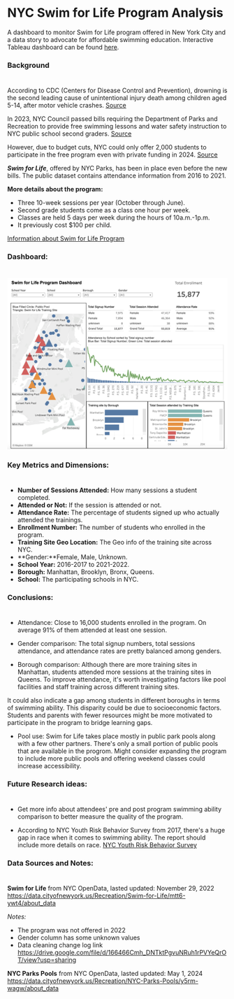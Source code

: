 # NYC Swim for Life Program Analysis

A dashboard to monitor Swim for Life program offered in New York City and a data story to advocate for affordable swimming education. Interactive Tableau dashboard can be found [here](https://public.tableau.com/shared/6GR6ZR3MQ?:display_count=n&:origin=viz_share_link).

### Background
#
According to CDC (Centers for Disease Control and Prevention), drowning is the second leading cause of unintentional injury death among children aged 5-14, after motor vehicle crashes. [Source](https://www.cdc.gov/drowning/data-research/facts/?CDC_AAref_Val=https://www.cdc.gov/drowning/facts/index.html)

In 2023, NYC Council passed bills requiring the Department of Parks and Recreation to provide free swimming lessons and water safety instruction to NYC public school second graders. [Source](https://legistar.council.nyc.gov/LegislationDetail.aspx?ID=5871055&GUID=BDDE92D1-845D-44FB-ABD0-93F64E8D1832&Options=ID%7CText%7C&Search=swim+lessons)

However, due to budget cuts, NYC could only offer 2,000 students to participate in the free program even with private funding in 2024. [Source](https://www.nytimes.com/2024/01/15/nyregion/swim-lessons-children-nyc.html)

**_Swim for Life_**, offered by NYC Parks, has been in place even before the new bills. The public dataset contains attendance information from 2016 to 2021.

**More details about the program:**
- Three 10-week sessions per year (October through June). 
- Second grade students come as a class one hour per week. 
- Classes are held 5 days per week during the hours of 10a.m.-1p.m.
- It previously cost $100 per child.

[Information about Swim for Life Program](https://www.nycgovparks.org/opportunities/support/swim-for-life)

### Dashboard:
#

![Alt text](https://github.com/Szhmw/My_Data_Projects/blob/6da5034f8a3292cacf5716a4fe6dc5268cf03688/NYC%20Swim%20for%20Life%20Program%20Analysis/dashboard.png)

### Key Metrics and Dimensions:
#
- **Number of Sessions Attended:** How many sessions a student completed.
- **Attended or Not:** If the session is attended or not.
- **Attendance Rate:** The percentage of students signed up who actually attended the trainings.
- **Enrollment Number:** The number of students who enrolled in the program.
- **Training Site Geo Location:** The Geo info of the training site across NYC.
- **Gender:**Female, Male, Unknown.
- **School Year:** 2016-2017 to 2021-2022.
- **Borough:** Manhattan, Brooklyn, Bronx, Queens.
- **School:** The participating schools in NYC.

### Conclusions:
#

- Attendance: Close to 16,000 students enrolled in the program. On average 91% of them attended at least one session. 

- Gender comparison: The total signup numbers, total sessions attendance, and attendance rates are pretty balanced among genders.

- Borough comparison: Although there are more training sites in Manhattan, students attended more sessions at the training sites in Queens. 
To improve attendance, it's worth investigating factors like pool facilities and staff training across different training sites.

It could also indicate a gap among students in different boroughs in terms of swimming ability. This disparity could be due to socioeconomic factors. Students and parents with fewer resources might be more motivated to participate in the program to bridge learning gaps.

- Pool use: Swim for Life takes place mostly in public park pools along with a few other partners. There's only a small portion of public pools that are available in the progrom. Might consider expanding the program to include more public pools and offering weekend classes could increase accessibility.

### Future Research ideas:
#

- Get more info about attendees' pre and post program swimming ability comparison to better measure the quality of the program.

- According to NYC Youth Risk Behavior Survey from 2017, there's a huge gap in race when it comes to swimming ability. The report should include more details on race. [NYC Youth Risk Behavior Survey](https://a816-health.nyc.gov/hdi/epiquery/visualizations?PageType=ts&PopulationSource=YRBS&Topic=5&Subtopic=35&DisplayViz=Main&MainDashboard=View%20Indicator%20Quick%20Look&MainCustomView=https%3A%2F%2Fa816-healthtableau.nyc.gov%2Ft%2FHDI-EPIQUERY%2Fviews%2FHDISurveyModules_YRBS%2FViewIndicatorQuickLook%2FHDI_Publicprdsvc%2Fcv1658417047751PS&SAIDashboard=See%20Available%20Indicators&SAICustomView=https%3A%2F%2Fa816-healthtableau.nyc.gov%2Ft%2FHDI-EPIQUERY%2Fviews%2FHDISurveyModules_YRBS_SAIOnly%2FSeeAvailableIndicators%2FHDI_Publicprdsvc%2Fcv1658417047751SAIPS)

### Data Sources and Notes:
#
**Swim for Life**
from NYC OpenData, lasted updated: November 29, 2022
https://data.cityofnewyork.us/Recreation/Swim-for-Life/mtt6-ywt4/about_data

_Notes:_
- The program was not offered in 2022
- Gender column has some unknown values
- Data cleaning change log link https://drive.google.com/file/d/166466Cmh_DNTktPgvuNRuh1rPVYeQrOT/view?usp=sharing

**NYC Parks Pools**
from NYC OpenData, lasted updated: May 1, 2024
https://data.cityofnewyork.us/Recreation/NYC-Parks-Pools/y5rm-wagw/about_data
